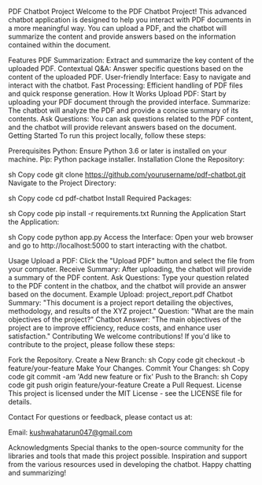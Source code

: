 PDF Chatbot Project
Welcome to the PDF Chatbot Project! This advanced chatbot application is designed to help you interact with PDF documents in a more meaningful way. You can upload a PDF, and the chatbot will summarize the content and provide answers based on the information contained within the document.

Features
PDF Summarization: Extract and summarize the key content of the uploaded PDF.
Contextual Q&A: Answer specific questions based on the content of the uploaded PDF.
User-friendly Interface: Easy to navigate and interact with the chatbot.
Fast Processing: Efficient handling of PDF files and quick response generation.
How It Works
Upload PDF: Start by uploading your PDF document through the provided interface.
Summarize: The chatbot will analyze the PDF and provide a concise summary of its contents.
Ask Questions: You can ask questions related to the PDF content, and the chatbot will provide relevant answers based on the document.
Getting Started
To run this project locally, follow these steps:

Prerequisites
Python: Ensure Python 3.6 or later is installed on your machine.
Pip: Python package installer.
Installation
Clone the Repository:

sh
Copy code
git clone https://github.com/yourusername/pdf-chatbot.git
Navigate to the Project Directory:

sh
Copy code
cd pdf-chatbot
Install Required Packages:

sh
Copy code
pip install -r requirements.txt
Running the Application
Start the Application:

sh
Copy code
python app.py
Access the Interface: Open your web browser and go to http://localhost:5000 to start interacting with the chatbot.

Usage
Upload a PDF: Click the "Upload PDF" button and select the file from your computer.
Receive Summary: After uploading, the chatbot will provide a summary of the PDF content.
Ask Questions: Type your question related to the PDF content in the chatbox, and the chatbot will provide an answer based on the document.
Example
Upload: project_report.pdf
Chatbot Summary: "This document is a project report detailing the objectives, methodology, and results of the XYZ project."
Question: "What are the main objectives of the project?"
Chatbot Answer: "The main objectives of the project are to improve efficiency, reduce costs, and enhance user satisfaction."
Contributing
We welcome contributions! If you'd like to contribute to the project, please follow these steps:

Fork the Repository.
Create a New Branch:
sh
Copy code
git checkout -b feature/your-feature
Make Your Changes.
Commit Your Changes:
sh
Copy code
git commit -am 'Add new feature or fix'
Push to the Branch:
sh
Copy code
git push origin feature/your-feature
Create a Pull Request.
License
This project is licensed under the MIT License - see the LICENSE file for details.

Contact
For questions or feedback, please contact us at:

Email: kushwahatarun047@gmail.com

Acknowledgments
Special thanks to the open-source community for the libraries and tools that made this project possible.
Inspiration and support from the various resources used in developing the chatbot.
Happy chatting and summarizing!
